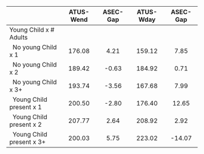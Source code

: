 
|                      |    ATUS-Wend |     ASEC-Gap |    ATUS-Wday |     ASEC-Gap |
| -------------------- | :----------: | :----------: | :----------: | :----------: |
| Young Child x # Adults |              |              |              |              |
| &nbsp;&nbsp;No young Child x 1 |       176.08 |         4.21 |       159.12 |         7.85 |
| &nbsp;&nbsp;No young Child x 2 |       189.42 |        -0.63 |       184.92 |         0.71 |
| &nbsp;&nbsp;No young Child x 3+ |       193.74 |        -3.56 |       167.68 |         7.99 |
| &nbsp;&nbsp;Young Child present x 1 |       200.50 |        -2.80 |       176.40 |        12.65 |
| &nbsp;&nbsp;Young Child present x 2 |       207.77 |         2.64 |       208.92 |         2.92 |
| &nbsp;&nbsp;Young Child present x 3+ |       200.03 |         5.75 |       223.02 |       -14.07 |

